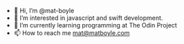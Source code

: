 - 👋 Hi, I’m @mat-boyle
- 👀 I’m interested in javascript and swift development.
- 🌱 I’m currently learning programming at The Odin Project
- 📫 How to reach me mat@matboyle.com

<!---
mat-boyle/mat-boyle is a ✨ special ✨ repository because its `README.md` (this file) appears on your GitHub profile.
You can click the Preview link to take a look at your changes.
--->

